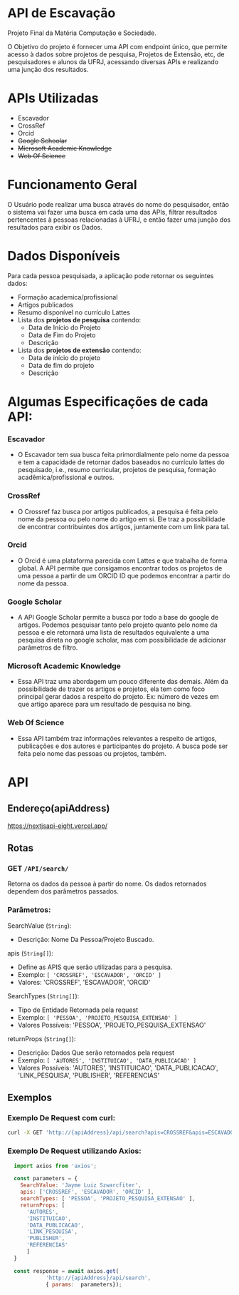 # API de Escavação 

Projeto Final da Matéria Computação e Sociedade.

O Objetivo do projeto é fornecer uma API com endpoint único, que permite acesso à dados sobre projetos de pesquisa, Projetos de Extensão, etc, de pesquisadores e alunos da UFRJ, acessando diversas APIs e realizando uma junção dos resultados.

# APIs Utilizadas

- Escavador
- CrossRef
- Orcid
- ~~Google Schoolar~~
- ~~Microsoft Academic Knowledge~~
- ~~Web Of Science~~

# Funcionamento Geral

O Usuário pode realizar uma busca através do nome do pesquisador, então o sistema vai fazer uma busca em cada uma das APIs, filtrar resultados pertencentes à pessoas relacionadas à UFRJ, e então fazer uma junção dos resultados para exibir os Dados.


# Dados Disponíveis

Para cada pessoa pesquisada, a aplicação pode retornar os seguintes dados:

- Formação academica/profissional
- Artigos publicados
- Resumo disponível no currículo Lattes
- Lista dos **projetos de pesquisa** contendo:
  - Data de Início do Projeto 
  - Data de Fim do Projeto
  - Descrição
- Lista dos **projetos de extensão** contendo:
  - Data de início do projeto 
  - Data de fim do projeto
  - Descrição

# Algumas Especificações de cada API:
### Escavador
  - O Escavador tem sua busca feita primordialmente pelo nome da pessoa e tem a capacidade de retornar dados baseados no currículo lattes do pesquisado, i.e., resumo curricular, projetos de pesquisa, formação acadêmica/profissional e outros.
### CrossRef
  - O Crossref faz busca por artigos publicados, a pesquisa é feita pelo nome da pessoa ou pelo nome do artigo em si. Ele traz a possibilidade de encontrar contribuintes dos artigos, juntamente com um link para tal.
### Orcid
  - O Orcid é uma plataforma parecida com Lattes e que trabalha de forma global. A API permite que consigamos encontrar todos os projetos de uma pessoa a partir de um ORCID ID que podemos encontrar a partir do nome da pessoa. 
### Google Scholar
  - A API Google Scholar permite a busca por todo a base do google de artigos. Podemos pesquisar tanto pelo projeto quanto pelo nome da pessoa e ele retornará uma lista de resultados equivalente a uma pesquisa direta no google scholar, mas com possibilidade de adicionar parâmetros de filtro.
### Microsoft Academic Knowledge
  - Essa API traz uma abordagem um pouco diferente das demais. Além da possibilidade de trazer os artigos e projetos, ela tem como foco principal gerar dados a respeito do projeto. Ex: número de vezes em que artigo aparece para um resultado de pesquisa no bing.
### Web Of Science
  - Essa API também traz informações relevantes a respeito de artigos, publicações e dos autores e participantes do projeto. A busca pode ser feita pelo nome das pessoas ou projetos, também.


# API

## Endereço(apiAddress)

https://nextjsapi-eight.vercel.app/

## Rotas
### **GET**    ```/API/search/```
Retorna os dados da pessoa à partir do nome. Os dados retornados dependem dos parâmetros passados.

### Parâmetros:
SearchValue (```String```): 
- Descrição: Nome Da Pessoa/Projeto Buscado.

apis (```String[]```): 
- Define as APIS que serão utilizadas para a pesquisa.
- Exemplo: ```[ 'CROSSREF', 'ESCAVADOR', 'ORCID' ]```
- Valores: 'CROSSREF', 'ESCAVADOR', 'ORCID'

SearchTypes (```String[]```):
- Tipo de Entidade Retornada pela request 
- Exemplo: ```[ 'PESSOA', 'PROJETO_PESQUISA_EXTENSAO' ]```
- Valores Possíveis:  'PESSOA', 'PROJETO_PESQUISA_EXTENSAO' 

returnProps (```String[]```):
- Descrição: Dados Que serão retornados pela request
- Exemplo: ```[ 'AUTORES', 'INSTITUICAO', 'DATA_PUBLICACAO' ]```
- Valores Possíveis: 'AUTORES', 'INSTITUICAO', 'DATA_PUBLICACAO', 'LINK_PESQUISA', 'PUBLISHER', 'REFERENCIAS'

## Exemplos

### Exemplo De Request com curl:

```bash
curl -X GET 'http://{apiAddress}/api/search?apis=CROSSREF&apis=ESCAVADOR&searchValue=Maria Luiza Machado Campos&searchTypes=PESSOA&returnProps=AUTORES&returnProps=REFERENCIAS'
```

### Exemplo De Request utilizando Axios:

```javascript
  import axios from 'axios';

  const parameters = {
    SearchValue: 'Jayme Luiz Szwarcfiter',
    apis: ['CROSSREF', 'ESCAVADOR', 'ORCID' ],
    searchTypes: [ 'PESSOA', 'PROJETO_PESQUISA_EXTENSAO' ],
    returnProps: [
      'AUTORES', 
      'INSTITUICAO', 
      'DATA_PUBLICACAO', 
      'LINK_PESQUISA', 
      'PUBLISHER', 
      'REFERENCIAS'
      ]
  }

  const response = await axios.get(
            'http://{apiAddress}/api/search',
            { params:  parameters});
```
